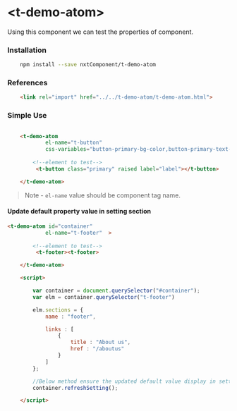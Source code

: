 # \<t-demo-atom\>

Using this component we can test the properties of component.

### Installation

```bash
    npm install --save nxtComponent/t-demo-atom
```

### References

```html
    <link rel="import" href="../../t-demo-atom/t-demo-atom.html">
```

### Simple Use

```html

    <t-demo-atom 
            el-name="t-button" 
            css-variables="button-primary-bg-color,button-primary-text-color" >
        
        <!--element to test-->
         <t-button class="primary" raised label="label"></t-button>

    </t-demo-atom> 

```

> Note - `el-name` value should be component tag name.  

#### Update default property value in setting section

```html
<t-demo-atom id="container"
            el-name="t-footer"  >
        
        <!--element to test-->
         <t-footer><t-footer>

    </t-demo-atom> 

    <script>

        var container = document.querySelector("#container");
        var elm = container.querySelector("t-footer")

        elm.sections = {
            name : "footer",

            links : [
                {
                    title : "About us",
                    href : "/aboutus"
                }
            ]
        };

        //Below method ensure the updated default value display in setting section
        container.refreshSetting();

    </script>
```
